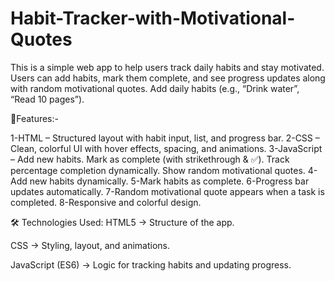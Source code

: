 # Habit-Tracker-with-Motivational-Quotes
This is a simple web app to help users track daily habits and stay motivated. Users can add habits, mark them complete, and see progress updates along with random motivational quotes.
Add daily habits (e.g., “Drink water”, “Read 10 pages”).

🚀Features:-

1-HTML – Structured layout with habit input, list, and progress bar.
2-CSS – Clean, colorful UI with hover effects, spacing, and animations.
3-JavaScript –
Add new habits.
Mark as complete (with strikethrough & ✅).
Track percentage completion dynamically.
Show random motivational quotes.
4-Add new habits dynamically.
5-Mark habits as complete.
6-Progress bar updates automatically.
7-Random motivational quote appears when a task is completed.
8-Responsive and colorful design.

🛠️ Technologies Used:
HTML5 → Structure of the app.

CSS → Styling, layout, and animations.

JavaScript (ES6) → Logic for tracking habits and updating progress.
